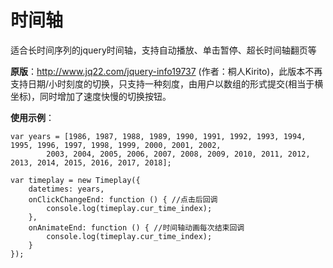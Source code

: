 # 时间轴
适合长时间序列的jquery时间轴，支持自动播放、单击暂停、超长时间轴翻页等

**原版**：http://www.jq22.com/jquery-info19737 (作者：桐人Kirito)，此版本不再支持日期/小时刻度的切换，只支持一种刻度，由用户以数组的形式提交(相当于横坐标)，同时增加了速度快慢的切换按钮。

**使用示例**：
```
var years = [1986, 1987, 1988, 1989, 1990, 1991, 1992, 1993, 1994, 1995, 1996, 1997, 1998, 1999, 2000, 2001, 2002,
        2003, 2004, 2005, 2006, 2007, 2008, 2009, 2010, 2011, 2012, 2013, 2014, 2015, 2016, 2017, 2018];

var timeplay = new Timeplay({
    datetimes: years,
    onClickChangeEnd: function () { //点击后回调
        console.log(timeplay.cur_time_index);
    },
    onAnimateEnd: function () { //时间轴动画每次结束回调
        console.log(timeplay.cur_time_index);
    }
});
```
